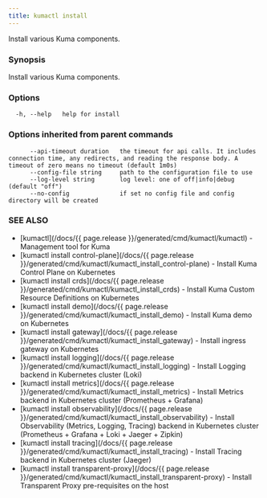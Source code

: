 ```yaml
---
title: kumactl install
---
```


Install various Kuma components.

### Synopsis

Install various Kuma components.

### Options

```
  -h, --help   help for install
```

### Options inherited from parent commands

```
      --api-timeout duration   the timeout for api calls. It includes connection time, any redirects, and reading the response body. A timeout of zero means no timeout (default 1m0s)
      --config-file string     path to the configuration file to use
      --log-level string       log level: one of off|info|debug (default "off")
      --no-config              if set no config file and config directory will be created
```

### SEE ALSO

* [kumactl](/docs/{{ page.release }}/generated/cmd/kumactl/kumactl)	 - Management tool for Kuma
* [kumactl install control-plane](/docs/{{ page.release }}/generated/cmd/kumactl/kumactl_install_control-plane)	 - Install Kuma Control Plane on Kubernetes
* [kumactl install crds](/docs/{{ page.release }}/generated/cmd/kumactl/kumactl_install_crds)	 - Install Kuma Custom Resource Definitions on Kubernetes
* [kumactl install demo](/docs/{{ page.release }}/generated/cmd/kumactl/kumactl_install_demo)	 - Install Kuma demo on Kubernetes
* [kumactl install gateway](/docs/{{ page.release }}/generated/cmd/kumactl/kumactl_install_gateway)	 - Install ingress gateway on Kubernetes
* [kumactl install logging](/docs/{{ page.release }}/generated/cmd/kumactl/kumactl_install_logging)	 - Install Logging backend in Kubernetes cluster (Loki)
* [kumactl install metrics](/docs/{{ page.release }}/generated/cmd/kumactl/kumactl_install_metrics)	 - Install Metrics backend in Kubernetes cluster (Prometheus + Grafana)
* [kumactl install observability](/docs/{{ page.release }}/generated/cmd/kumactl/kumactl_install_observability)	 - Install Observability (Metrics, Logging, Tracing) backend in Kubernetes cluster (Prometheus + Grafana + Loki + Jaeger + Zipkin)
* [kumactl install tracing](/docs/{{ page.release }}/generated/cmd/kumactl/kumactl_install_tracing)	 - Install Tracing backend in Kubernetes cluster (Jaeger)
* [kumactl install transparent-proxy](/docs/{{ page.release }}/generated/cmd/kumactl/kumactl_install_transparent-proxy)	 - Install Transparent Proxy pre-requisites on the host

